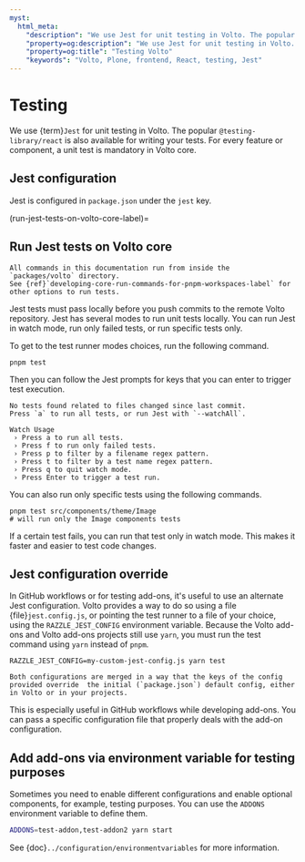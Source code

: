```yaml
---
myst:
  html_meta:
    "description": "We use Jest for unit testing in Volto. The popular @testing-library/react is also available for writing your tests. For every feature or component, a unit test is mandatory in Volto core."
    "property=og:description": "We use Jest for unit testing in Volto. The popular @testing-library/react is also available for writing your tests. For every feature or component, a unit test is mandatory in Volto core."
    "property=og:title": "Testing Volto"
    "keywords": "Volto, Plone, frontend, React, testing, Jest"
---
```


# Testing

We use {term}`Jest` for unit testing in Volto.
The popular `@testing-library/react` is also available for writing your tests.
For every feature or component, a unit test is mandatory in Volto core.

## Jest configuration

Jest is configured in `package.json` under the `jest` key.


(run-jest-tests-on-volto-core-label)=

## Run Jest tests on Volto core

```{note}
All commands in this documentation run from inside the `packages/volto` directory.
See {ref}`developing-core-run-commands-for-pnpm-workspaces-label` for other options to run tests.
```

Jest tests must pass locally before you push commits to the remote Volto repository.
Jest has several modes to run unit tests locally.
You can run Jest in watch mode, run only failed tests, or run specific tests only.

To get to the test runner modes choices, run the following command.

```shell
pnpm test
```

Then you can follow the Jest prompts for keys that you can enter to trigger test execution.

```console
No tests found related to files changed since last commit.
Press `a` to run all tests, or run Jest with `--watchAll`.

Watch Usage
 › Press a to run all tests.
 › Press f to run only failed tests.
 › Press p to filter by a filename regex pattern.
 › Press t to filter by a test name regex pattern.
 › Press q to quit watch mode.
 › Press Enter to trigger a test run.
```

You can also run only specific tests using the following commands.

```shell
pnpm test src/components/theme/Image
# will run only the Image components tests
```

If a certain test fails, you can run that test only in watch mode.
This makes it faster and easier to test code changes.

## Jest configuration override

In GitHub workflows or for testing add-ons, it's useful to use an alternate Jest configuration.
Volto provides a way to do so using a file {file}`jest.config.js`, or pointing the test runner to a file of your choice, using the `RAZZLE_JEST_CONFIG` environment variable.
Because the Volto add-ons and Volto add-ons projects still use `yarn`, you must run the test command using `yarn` instead of `pnpm`.

```shell
RAZZLE_JEST_CONFIG=my-custom-jest-config.js yarn test
```

```{note}
Both configurations are merged in a way that the keys of the config provided override  the initial (`package.json`) default config, either in Volto or in your projects.
```

This is especially useful in GitHub workflows while developing add-ons.
You can pass a specific configuration file that properly deals with the add-on configuration.

## Add add-ons via environment variable for testing purposes

Sometimes you need to enable different configurations and enable optional components, for example, testing purposes.
You can use the `ADDONS` environment variable to define them.

```bash
ADDONS=test-addon,test-addon2 yarn start
```

See {doc}`../configuration/environmentvariables` for more information.
